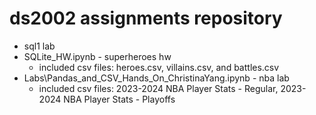 # ds2002 assignments repository
- sql1 lab
- SQLite_HW.ipynb - superheroes hw
  - included csv files: heroes.csv, villains.csv, and battles.csv
- Labs\Pandas_and_CSV_Hands_On_ChristinaYang.ipynb - nba lab
  - included csv files: 2023-2024 NBA Player Stats - Regular, 2023-2024 NBA Player Stats - Playoffs
 
